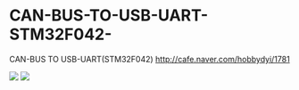 # CAN-BUS-TO-USB-UART-STM32F042-
CAN-BUS TO USB-UART(STM32F042)
http://cafe.naver.com/hobbydyi/1781

<img src="https://github.com/mocona05/CAN-BUS-TO-USB-UART-STM32F042-/blob/master/image1.png">

<img src="https://github.com/mocona05/CAN-BUS-TO-USB-UART-STM32F042-/blob/master/image2.png">

